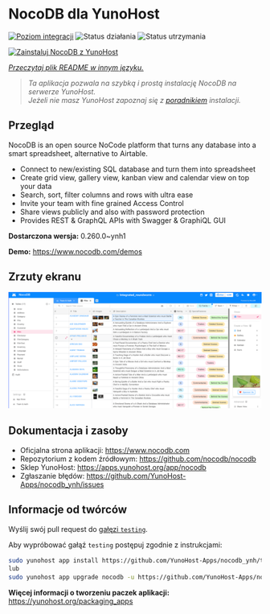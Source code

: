 <!--
To README zostało automatycznie wygenerowane przez <https://github.com/YunoHost/apps/tree/master/tools/readme_generator>
Nie powinno być ono edytowane ręcznie.
-->

# NocoDB dla YunoHost

[![Poziom integracji](https://apps.yunohost.org/badge/integration/nocodb)](https://ci-apps.yunohost.org/ci/apps/nocodb/)
![Status działania](https://apps.yunohost.org/badge/state/nocodb)
![Status utrzymania](https://apps.yunohost.org/badge/maintained/nocodb)

[![Zainstaluj NocoDB z YunoHost](https://install-app.yunohost.org/install-with-yunohost.svg)](https://install-app.yunohost.org/?app=nocodb)

*[Przeczytaj plik README w innym języku.](./ALL_README.md)*

> *Ta aplikacja pozwala na szybką i prostą instalację NocoDB na serwerze YunoHost.*  
> *Jeżeli nie masz YunoHost zapoznaj się z [poradnikiem](https://yunohost.org/install) instalacji.*

## Przegląd

NocoDB is an open source NoCode platform that turns any database into a smart spreadsheet, alternative to Airtable.

* Connect to new/existing SQL database and turn them into spreadsheet
* Create grid view, gallery view, kanban view and calendar view on top your data
* Search, sort, filter columns and rows with ultra ease
* Invite your team with fine grained Access Control
* Share views publicly and also with password protection
* Provides REST & GraphQL APIs with Swagger & GraphiQL GUI


**Dostarczona wersja:** 0.260.0~ynh1

**Demo:** <https://www.nocodb.com/demos>

## Zrzuty ekranu

![Zrzut ekranu z NocoDB](./doc/screenshots/screenshot.png)

## Dokumentacja i zasoby

- Oficjalna strona aplikacji: <https://www.nocodb.com>
- Repozytorium z kodem źródłowym: <https://github.com/nocodb/nocodb>
- Sklep YunoHost: <https://apps.yunohost.org/app/nocodb>
- Zgłaszanie błędów: <https://github.com/YunoHost-Apps/nocodb_ynh/issues>

## Informacje od twórców

Wyślij swój pull request do [gałęzi `testing`](https://github.com/YunoHost-Apps/nocodb_ynh/tree/testing).

Aby wypróbować gałąź `testing` postępuj zgodnie z instrukcjami:

```bash
sudo yunohost app install https://github.com/YunoHost-Apps/nocodb_ynh/tree/testing --debug
lub
sudo yunohost app upgrade nocodb -u https://github.com/YunoHost-Apps/nocodb_ynh/tree/testing --debug
```

**Więcej informacji o tworzeniu paczek aplikacji:** <https://yunohost.org/packaging_apps>
